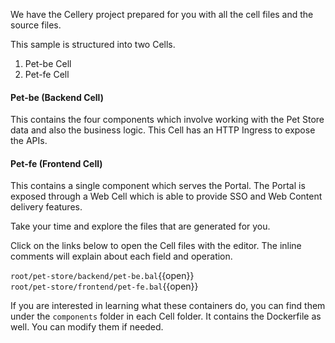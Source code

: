 We have the Cellery project prepared for you with all the cell files and the source files.  

This sample is structured into two Cells.  
1. Pet-be Cell
2. Pet-fe Cell

#### Pet-be (Backend Cell)

This contains the four components which involve working with the Pet Store data and also the business logic. This Cell has an HTTP Ingress to expose the APIs.

#### Pet-fe (Frontend Cell)

This contains a single component which serves the Portal. The Portal is exposed through a Web Cell which is able to provide SSO and Web Content delivery features.

Take your time and explore the files that are generated for you.

Click on the links below to open the Cell files with the editor. The inline comments will explain about each field and operation.

`root/pet-store/backend/pet-be.bal`{{open}}  
`root/pet-store/frontend/pet-fe.bal`{{open}}

If you are interested in learning what these containers do, you can find them under the `components` folder in each Cell folder. It contains the Dockerfile as well. You can modify them if needed.
